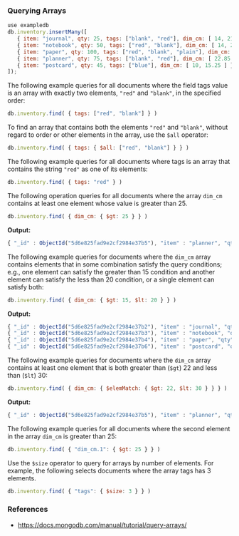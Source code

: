 ### Querying Arrays

```javascript
use exampledb
db.inventory.insertMany([
   { item: "journal", qty: 25, tags: ["blank", "red"], dim_cm: [ 14, 21 ] },
   { item: "notebook", qty: 50, tags: ["red", "blank"], dim_cm: [ 14, 21 ] },
   { item: "paper", qty: 100, tags: ["red", "blank", "plain"], dim_cm: [ 14, 21 ] },
   { item: "planner", qty: 75, tags: ["blank", "red"], dim_cm: [ 22.85, 30 ] },
   { item: "postcard", qty: 45, tags: ["blue"], dim_cm: [ 10, 15.25 ] }
]);
```

The following example queries for all documents where the field tags value is an array with exactly two elements, `"red"` and `"blank"`, in the specified order:
```javascript
db.inventory.find( { tags: ["red", "blank"] } )
```
To find an array that contains both the elements `"red"` and `"blank"`, without 
regard to order or other elements in the array, use the `$all` operator:
```javascript
db.inventory.find( { tags: { $all: ["red", "blank"] } } )
```
The following example queries for all documents where tags is an array that 
contains the string `"red"` as one of its elements:
```javascript
db.inventory.find( { tags: "red" } )
```
The following operation queries for all documents where 
the array `dim_cm` contains at least one element whose value is greater than 25.
```javascript
db.inventory.find( { dim_cm: { $gt: 25 } } )
```
**Output:**
```javascript
{ "_id" : ObjectId("5d6e825fad9e2cf2984e37b5"), "item" : "planner", "qty" : 75, "tags" : [ "blank", "red" ], "dim_cm" : [ 22.85, 30 ] }
```
The following example queries for documents where the `dim_cm` array 
contains elements that in some combination satisfy the query conditions; 
e.g., one element can satisfy the greater than 15 condition and 
another element can satisfy the less than 20 condition, or a single element can satisfy both:
```javascript
db.inventory.find( { dim_cm: { $gt: 15, $lt: 20 } } )
```
**Output:**
```javascript
{ "_id" : ObjectId("5d6e825fad9e2cf2984e37b2"), "item" : "journal", "qty" : 25, "tags" : [ "blank", "red" ], "dim_cm" : [ 14, 21 ] }
{ "_id" : ObjectId("5d6e825fad9e2cf2984e37b3"), "item" : "notebook", "qty" : 50, "tags" : [ "red", "blank" ], "dim_cm" : [ 14, 21 ] }
{ "_id" : ObjectId("5d6e825fad9e2cf2984e37b4"), "item" : "paper", "qty" : 100, "tags" : [ "red", "blank", "plain" ], "dim_cm" : [ 14, 21 ] }
{ "_id" : ObjectId("5d6e825fad9e2cf2984e37b6"), "item" : "postcard", "qty" : 45, "tags" : [ "blue" ], "dim_cm" : [ 10, 15.25 ] }
```
The following example queries for documents where the `dim_cm` array contains at least 
one element that is both greater than (`$gt`) 22 and less than (`$lt`) 30:
```javascript
db.inventory.find( { dim_cm: { $elemMatch: { $gt: 22, $lt: 30 } } } )
```
**Output:**
```javascript
{ "_id" : ObjectId("5d6e825fad9e2cf2984e37b5"), "item" : "planner", "qty" : 75, "tags" : [ "blank", "red" ], "dim_cm" : [ 22.85, 30 ] }
```
The following example queries for all documents where the second element in the array `dim_cm` is greater than 25:
```javascript
db.inventory.find( { "dim_cm.1": { $gt: 25 } } )
```
Use the `$size` operator to query for arrays by number of elements. 
For example, the following selects documents where the array tags has 3 elements.
```javascript
db.inventory.find( { "tags": { $size: 3 } } )
```
### References
- https://docs.mongodb.com/manual/tutorial/query-arrays/
